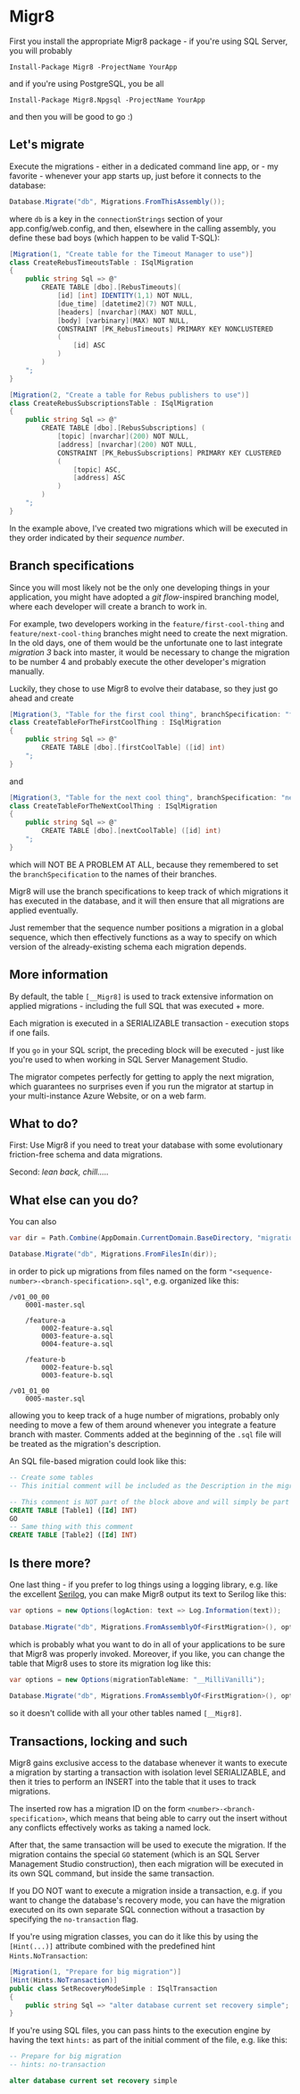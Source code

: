 # Migr8

First you install the appropriate Migr8 package - if you're using SQL Server, you will probably

	Install-Package Migr8 -ProjectName YourApp

and if you're using PostgreSQL, you be all

	Install-Package Migr8.Npgsql -ProjectName YourApp

and then you will be good to go :)

## Let's migrate

Execute the migrations - either in a dedicated command line app, or - my favorite - whenever your app starts up,
just before it connects to the database:

```csharp
Database.Migrate("db", Migrations.FromThisAssembly());
```

where `db` is a key in the `connectionStrings` section of your app.config/web.config, and then, elsewhere in the
calling assembly, you define these bad boys (which happen to be valid T-SQL):

```csharp
[Migration(1, "Create table for the Timeout Manager to use")]
class CreateRebusTimeoutsTable : ISqlMigration
{
    public string Sql => @"
		CREATE TABLE [dbo].[RebusTimeouts](
			[id] [int] IDENTITY(1,1) NOT NULL,
			[due_time] [datetime2](7) NOT NULL,
			[headers] [nvarchar](MAX) NOT NULL,
			[body] [varbinary](MAX) NOT NULL,
			CONSTRAINT [PK_RebusTimeouts] PRIMARY KEY NONCLUSTERED 
			(
				[id] ASC
			)
		)
	"; 
}

[Migration(2, "Create a table for Rebus publishers to use")]
class CreateRebusSubscriptionsTable : ISqlMigration
{
    public string Sql => @"
		CREATE TABLE [dbo].[RebusSubscriptions] (
			[topic] [nvarchar](200) NOT NULL,
			[address] [nvarchar](200) NOT NULL,
			CONSTRAINT [PK_RebusSubscriptions] PRIMARY KEY CLUSTERED 
			(
				[topic] ASC,
				[address] ASC
			)
		)
	"; 
}
```

In the example above, I've created two migrations which will be executed in they order indicated by their
 _sequence number_.

## Branch specifications

Since you will most likely not be the only one developing things in your application, you might have adopted
a _git flow_-inspired branching model, where each developer will create a branch to work in.

For example, two developers working in the `feature/first-cool-thing` and `feature/next-cool-thing` branches
might need to create the next migration. In the old days, one of them would be the unfortunate one to last
integrate _migration 3_ back into master, it would be necessary to change the migration to be number 4 and
probably execute the other developer's migration manually.

Luckily, they chose to use Migr8 to evolve their database, so they just go ahead and create

```csharp
[Migration(3, "Table for the first cool thing", branchSpecification: "first-cool-thing")]
class CreateTableForTheFirstCoolThing : ISqlMigration
{
    public string Sql => @"
        CREATE TABLE [dbo].[firstCoolTable] ([id] int)
    "; 
}
```
and
```csharp
[Migration(3, "Table for the next cool thing", branchSpecification: "next-cool-thing")]
class CreateTableForTheNextCoolThing : ISqlMigration
{
    public string Sql => @"
        CREATE TABLE [dbo].[nextCoolTable] ([id] int)
    "; 
}
```
which will NOT BE A PROBLEM AT ALL, because they remembered to set the `branchSpecification` to the names
of their branches.

Migr8 will use the branch specifications to keep track of which migrations it has executed in the database,
and it will then ensure that all migrations are applied eventually.

Just remember that the sequence number positions a migration in a global sequence, which then effectively
functions as a way to specify on which version of the already-existing schema each migration depends.

## More information

By default, the table `[__Migr8]` is used to track extensive information on applied migrations - including
the full SQL that was executed + more.

Each migration is executed in a SERIALIZABLE transaction - execution stops if one fails.

If you `go` in your SQL script, the preceding block will be executed - just like you're used to when working
in SQL Server Management Studio.

The migrator competes perfectly for getting to apply the next migration, which guarantees no surprises even
if you run the migrator at startup in your multi-instance Azure Website, or on a web farm.

## What to do?

First: Use Migr8 if you need to treat your database with some evolutionary friction-free schema and data
migrations.

Second: _lean back, chill....._

## What else can you do?

You can also

```csharp
var dir = Path.Combine(AppDomain.CurrentDomain.BaseDirectory, "migrations");

Database.Migrate("db", Migrations.FromFilesIn(dir));
```
in order to pick up migrations from files named on the form `"<sequence-number>-<branch-specification>.sql"`,
e.g. organized like this:

    /v01_00_00
        0001-master.sql

        /feature-a
            0002-feature-a.sql
            0003-feature-a.sql
            0004-feature-a.sql
        
        /feature-b
            0002-feature-b.sql
            0003-feature-b.sql
   
    /v01_01_00
        0005-master.sql     

allowing you to keep track of a huge number of migrations, probably only needing to move a few of them around
whenever you integrate a feature branch with master. Comments added at the beginning of the `.sql` file will be
treated as the migration's description.

An SQL file-based migration could look like this:

```sql
-- Create some tables
-- This initial comment will be included as the Description in the migration log

-- This comment is NOT part of the block above and will simply be part of the logged SQL
CREATE TABLE [Table1] ([Id] INT)
GO
-- Same thing with this comment
CREATE TABLE [Table2] ([Id] INT)
```

## Is there more?

One last thing - if you prefer to log things using a logging library, e.g. like the excellent
[Serilog](https://github.com/serilog/serilog), you can make Migr8 output its text to Serilog like this:

```csharp
var options = new Options(logAction: text => Log.Information(text));
    
Database.Migrate("db", Migrations.FromAssemblyOf<FirstMigration>(), options);
```

which is probably what you want to do in all of your applications to be sure that Migr8 was properly invoked.
Moreover, if you like, you can change the table that Migr8 uses to store its migration log like this:

```csharp
var options = new Options(migrationTableName: "__MilliVanilli");
    
Database.Migrate("db", Migrations.FromAssemblyOf<FirstMigration>(), options);
```

so it doesn't collide with all your other tables named `[__Migr8]`.

## Transactions, locking and such

Migr8 gains exclusive access to the database whenever it wants to execute a migration by starting a
transaction with isolation level SERIALIZABLE, and then it tries to perform an INSERT into the
table that it uses to track migrations.

The inserted row has a migration ID on the form `<number>-<branch-specification>`, which means
that being able to carry out the insert without any conflicts effectively works as taking a named
lock.

After that, the same transaction will be used to execute the migration. If the migration contains
the special `GO` statement (which is an SQL Server Management Studio construction), then each
migration will be executed in its own SQL command, but inside the same transaction.

If you DO NOT want to execute a migration inside a transaction, e.g. if you want to change
the database's recovery mode, you can have the migration executed on its own separate SQL connection 
without a trasaction by specifying the `no-transaction` flag.

If you're using migration classes, you can do it like this by using the `[Hint(...)]` attribute combined
with the predefined hint `Hints.NoTransaction`:

```csharp
[Migration(1, "Prepare for big migration")]
[Hint(Hints.NoTransaction)]
public class SetRecoveryModeSimple : ISqlTransaction
{
	public string Sql => "alter database current set recovery simple";
}
```

If you're using SQL files, you can pass hints to the execution engine by having the text `hints:` as part
of the initial comment of the file, e.g. like this:

```sql
-- Prepare for big migration
-- hints: no-transaction

alter database current set recovery simple
```